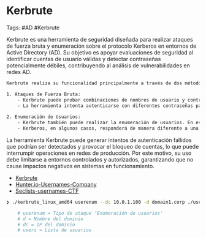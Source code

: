 # Kerbrute 

Tags: #AD #Kerbrute 

Kerbrute es una herramienta de seguridad diseñada para realizar ataques de fuerza bruta y enumeración sobre el protocolo Kerberos en entornos de Active Directory (AD). Su objetivo es apoyar evaluaciones de seguridad al identificar cuentas de usuario válidas y detectar contraseñas potencialmente débiles, contribuyendo al análisis de vulnerabilidades en redes AD.

```bash 
Kerbrute realiza su funcionalidad principalmente a través de dos métodos: Ataques de fuerza bruta y enumeración de usuarios.

1. Ataques de Fuerza Bruta:
    - Kerbrute puede probar combinaciones de nombres de usuario y contraseñas para intentar autenticarse contra un dominio de AD utilizando Kerberos.
    - La herramienta intenta autenticarse con diferentes contraseñas para cada cuenta de usuario, lo que puede revelar contraseñas débiles o comunes.
        
2. Enumeración de Usuarios:
    - Kerbrute también puede realizar la enumeración de usuarios. En este modo, la herramienta intenta autenticarse utilizando nombres de usuario válidos con contraseñas incorrectas.
    - Kerberos, en algunos casos, responderá de manera diferente a una solicitud de autenticación si el nombre de usuario es válido, incluso si la contraseña es incorrecta. Esto puede permitir a Kerbrute identificar cuentas de usuario válidas sin conocer la contraseña.
```

La herramienta Kerbrute puede generar intentos de autenticación fallidos que podrían ser detectados y provocar el bloqueo de cuentas, lo que puede interrumpir operaciones en redes de producción. Por este motivo, su uso debe limitarse a entornos controlados y autorizados, garantizando que no cause impactos negativos en sistemas en funcionamiento.

* [Kerbrute](https://github.com/ropnop/kerbrute)
* [Hunter.io-Usernames-Company](https://hunter.io/)
* [Seclists-usernames-CTF](https://github.com/danielmiessler/SecLists/blob/master/Usernames/xato-net-10-million-usernames.txt)

```bash 
❯ ./kerbrute_linux_amd64 userenum --dc 10.0.1.100 -d domain1.corp ./users.txt 

	# userenum = Tipo de ataque 'Enumeración de usuarios'
	# d = Nombre del dominio 
	# dc = IP del dominio 
	# users = Lista de usuarios
```

